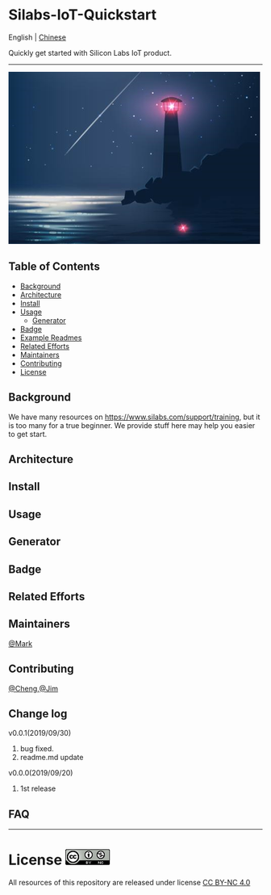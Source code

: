 # Silabs-IoT-Quickstart
English | [Chinese](./README_CN.md)

Quickly get started with Silicon Labs IoT product.

--------------------------------------
![logo](./beacon.png)
## Table of Contents

- [Background](#background)
- [Architecture](#architecture)
- [Install](#install)
- [Usage](#usage)
	- [Generator](#generator)
- [Badge](#badge)
- [Example Readmes](#example-readmes)
- [Related Efforts](#related-efforts)
- [Maintainers](#maintainers)
- [Contributing](#contributing)
- [License](#license)

## Background
We have many resources on https://www.silabs.com/support/training, but it is too many for a true beginner. We provide stuff here may help you easier to get start.
## Architecture
## Install
## Usage
## Generator
## Badge
## Related Efforts
## Maintainers
[@Mark](mark.ding@hotmail.com)
## Contributing
[@Cheng](xxx),[@Jim](xxx)

## Change log
v0.0.1(2019/09/30)
1. bug fixed.
2. readme.md update

v0.0.0(2019/09/20)
1. 1st release

## FAQ
--------------------------------------


# License ![license](images/license.png)
All resources of this repository are released under license [CC BY-NC 4.0](https://creativecommons.org/licenses/by-nc/4.0/)
